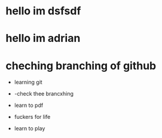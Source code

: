 

# hello im dsfsdf 
# hello im adrian 
# cheching branching of github
- learning git
- -check thee brancxhing
- learn to pdf
- fuckers for life

- learn to play
